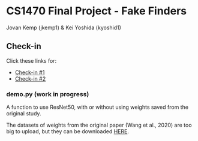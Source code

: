 # CS1470 Final Project - Fake Finders
Jovan Kemp (jkemp1) & Kei Yoshida (kyoshid1)

## Check-in
Click these links for:
- [Check-in #1](https://github.com/kyoshida14/CS1470_final_project/blob/main/checkin1.md)
- [Check-in #2](https://github.com/kyoshida14/CS1470_final_project/blob/main/checkin2.md)


### demo.py (work in progress)
A function to use ResNet50, with or without using weights saved from the original study. 

The datasets of weights from the original paper (Wang et al., 2020) are too big to upload, but they can be downloaded [HERE](https://github.com/PeterWang512/CNNDetection/tree/master/weights).

